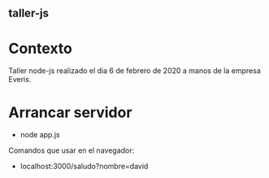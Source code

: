 ## taller-js
# Contexto
Taller node-js realizado el dia 6 de febrero de 2020 a manos de la empresa Everis.

# Arrancar servidor

* node app.js

Comandos que usar en el navegador:

* localhost:3000/saludo?nombre=david


